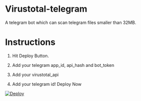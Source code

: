 # Virustotal-telegram
A telegram bot which can scan telegram files smaller than 32MB.

# Instructions

  1. Hit Deploy Button.
  
  2. Add your telegram app_id, api_hash and bot_token
  
  3. Add your virustotal_api

  4. Add your telegram id! Deploy Now

[![Deploy](https://www.herokucdn.com/deploy/button.svg)](https://heroku.com/deploy?template=https://github.com/Hirusha-H/Virustotal-telegram)
